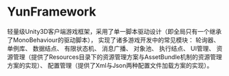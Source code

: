 # YunFramework
轻量级Unity3D客户端游戏框架，采用了单一脚本驱动设计（即全局只有一个继承了MonoBehaviour的驱动脚本），
实现了诸多游戏开发中的常见模块：
轮询器、
单例库、
数据结点、
有限状态机、
消息广播、
对象池、
执行结点、
UI管理、
资源管理（提供了Resources目录下的资源管理方案与AssetBundle机制的资源管理方案的实现）、
配置管理（提供了Xml与Json两种配置文件加载方案的实现）。
